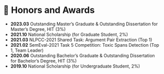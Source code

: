 # 🏅 Honors and Awards
- **2023.03** Outstanding Master’s Graduate & Outstanding Dissertation for Master’s Degree, HIT (3%)
- **2021.10** National Scholarship (for Graduate Student, 2%)
- **2021.03** NLPCC-2021 Shared Task: Argument Pair Extraction (Top 1)
- **2021.02** SemEval-2021 Task 5 Competition: Toxic Spans Detection (Top 1, Team Leader)
- **2020.06** Outstanding Bachelor’s Graduate & Outstanding Dissertation for Bachelor’s Degree, HIT (3%)
- **2019.10** National Scholarship (for Undergraduate Student, 2%)
